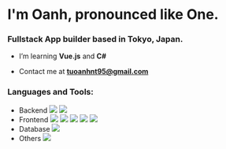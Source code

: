 <h1>I'm Oanh, pronounced like One.</h1>
<h3>Fullstack App builder based in Tokyo, Japan.</h3>

- I’m learning **Vue.js** and **C#** 

- Contact me at **tuoanhnt95@gmail.com**

<h3 align="left">Languages and Tools:</h3>
<ul>
<li>Backend
  <img src="https://img.shields.io/badge/c%23-%23239120.svg?style=for-the-badge&logo=c-sharp&logoColor=white" />
  <img src="https://img.shields.io/badge/Ruby_on_Rails-CC0000?style=for-the-badge&logo=ruby-on-rails&logoColor=white" />
</li>
<li>Frontend
  <img src="https://img.shields.io/badge/vuejs-%2335495e.svg?style=for-the-badge&logo=vuedotjs&logoColor=%234FC08D" />
  <img src="https://img.shields.io/badge/JavaScript-F7DF1E?style=for-the-badge&logo=javascript&logoColor=black" />
  <img src="https://img.shields.io/badge/HTML5-E34F26?style=for-the-badge&logo=html5&logoColor=white" />
  <img src="https://img.shields.io/badge/CSS3-1572B6?style=for-the-badge&logo=css3&logoColor=white" />
  <img src="https://img.shields.io/badge/SASS-hotpink.svg?style=for-the-badge&logo=SASS&logoColor=white" />
</li>
<li>Database
  <img src="https://img.shields.io/badge/PostgreSQL-316192?style=for-the-badge&logo=postgresql&logoColor=white" />
</li>
<li>Others
  <img src="https://img.shields.io/badge/docker-%230db7ed.svg?style=for-the-badge&logo=docker&logoColor=white" />
 </li>
